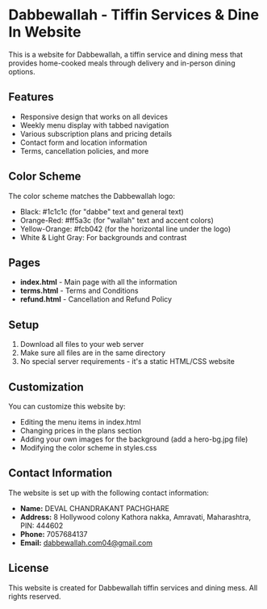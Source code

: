 # Dabbewallah - Tiffin Services & Dine In Website

This is a website for Dabbewallah, a tiffin service and dining mess that provides home-cooked meals through delivery and in-person dining options.

## Features

- Responsive design that works on all devices
- Weekly menu display with tabbed navigation
- Various subscription plans and pricing details
- Contact form and location information
- Terms, cancellation policies, and more

## Color Scheme

The color scheme matches the Dabbewallah logo:
- Black: #1c1c1c (for "dabbe" text and general text)
- Orange-Red: #ff5a3c (for "wallah" text and accent colors)
- Yellow-Orange: #fcb042 (for the horizontal line under the logo)
- White & Light Gray: For backgrounds and contrast

## Pages

- **index.html** - Main page with all the information
- **terms.html** - Terms and Conditions
- **refund.html** - Cancellation and Refund Policy

## Setup

1. Download all files to your web server
2. Make sure all files are in the same directory
3. No special server requirements - it's a static HTML/CSS website

## Customization

You can customize this website by:
- Editing the menu items in index.html
- Changing prices in the plans section
- Adding your own images for the background (add a hero-bg.jpg file)
- Modifying the color scheme in styles.css

## Contact Information

The website is set up with the following contact information:
- **Name:** DEVAL CHANDRAKANT PACHGHARE
- **Address:** 8 Hollywood colony Kathora nakka, Amravati, Maharashtra, PIN: 444602
- **Phone:** 7057684137
- **Email:** dabbewallah.com04@gmail.com

## License

This website is created for Dabbewallah tiffin services and dining mess. All rights reserved. 